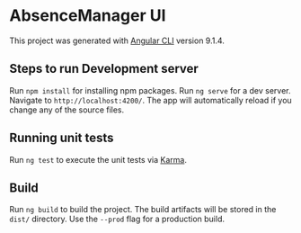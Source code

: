 # AbsenceManager UI

This project was generated with [Angular CLI](https://github.com/angular/angular-cli) version 9.1.4.

## Steps to run Development server
Run `npm install` for installing npm packages.
Run `ng serve` for a dev server. Navigate to `http://localhost:4200/`. The app will automatically reload if you change any of the source files.


## Running unit tests

Run `ng test` to execute the unit tests via [Karma](https://karma-runner.github.io).

## Build

Run `ng build` to build the project. The build artifacts will be stored in the `dist/` directory. Use the `--prod` flag for a production build.

